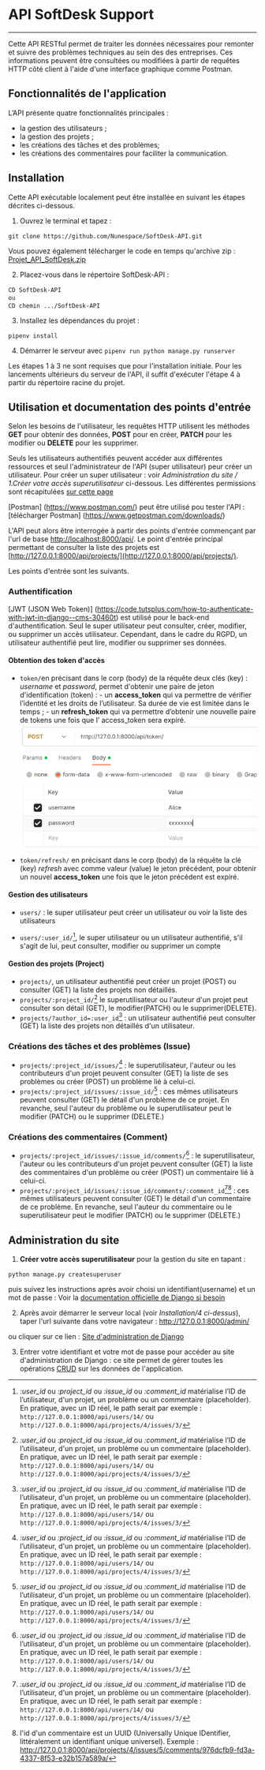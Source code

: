 # API SoftDesk Support

***
Cette API RESTful permet de traiter les données nécessaires pour remonter et suivre des problèmes techniques au sein des des entreprises.
Ces informations peuvent être consultées ou modifiées à partir de requêtes HTTP côté client à l'aide d'une interface graphique comme Postman.

## Fonctionnalités de l'application

L’API présente quatre fonctionnalités principales :

- la gestion des utilisateurs ;
- la gestion des projets ;
- les créations des tâches et des problèmes;
- les créations des commentaires pour faciliter la communication.

## Installation

Cette API exécutable localement peut être installée en suivant les étapes décrites ci-dessous.

1. Ouvrez le terminal et tapez :

```
git clone https://github.com/Nunespace/SoftDesk-API.git
```

Vous pouvez également télécharger le code en temps qu'archive zip : [Projet_API_SoftDesk.zip](https://github.com/Nunespace/SoftDesk-API/archive/refs/heads/main.zip)

2. Placez-vous dans le répertoire SoftDesk-API :

```
CD SoftDesk-API
ou
CD chemin .../SoftDesk-API
```

3. Installez les dépendances du projet :

```
pipenv install
```

4. Démarrer le serveur avec `pipenv run python manage.py runserver`

Les étapes 1 à 3 ne sont requises que pour l'installation initiale. Pour les lancements ultérieurs du serveur de l'API, il suffit d'exécuter l'étape 4 à partir du répertoire racine du projet.

## Utilisation et documentation des points d'entrée

Selon les besoins de l'utilisateur, les requêtes HTTP utilisent les méthodes **GET** pour obtenir des données, **POST** pour en créer, **PATCH** pour les modifier ou **DELETE** pour les supprimer.

Seuls les utilisateurs authentifiés peuvent accéder aux différentes ressources et seul l'administrateur de l'API (super utilisateur) peur créer un utilisateur. Pour créer un super utilisateur : voir *Administration du site / 1.Créer votre accès superutilisateur* ci-dessous. 
Les différentes permissions sont récapitulées [sur cette page](docs/permissions.pdf)

[Postman] (https://www.postman.com/) peut être utilisé pou tester l'API : [télécharger Postman] (https://www.getpostman.com/downloads/)

L'API peut alors être interrogée à partir des points d'entrée commençant par l'url de base [http://localhost:8000/api/](http://localhost:8000/api/). Le point d'entrée principal permettant de consulter la liste des projets est [http://127.0.0.1:8000/api/projects/](http://127.0.0.1:8000/api/projects/).

Les points d'entrée sont les suivants.

### Authentification

[JWT (JSON Web Token)] (https://code.tutsplus.com/how-to-authenticate-with-jwt-in-django--cms-30460t) est utilisé pour le back-end d'authentification. 
Seul le super utilisateur peut consulter, créer, modifier, ou supprimer un accès utilisateur.
Cependant, dans le cadre du RGPD, un utilisateur authentifié peut lire, modifier ou supprimer ses données.

#### Obtention des token d'accès

- `token/`en précisant dans le corp (body) de la réquête deux clés (key) : *username* et *password*, permet d'obtenir une paire de jeton d'identification (token) : - un **access_token**  qui va permettre de vérifier l’identité et les droits de l’utilisateur. Sa durée de vie est limitée dans le temps ;
          - un **refresh_token**  qui va permettre d’obtenir une nouvelle paire de tokens une fois que l’ access_token  sera expiré.
![Alt text](image-1.png)

- `token/refresh/` en précisant dans le corp (body) de la réquête la clé (key) *refresh* avec comme valeur (value) le jeton précédent, pour obtenir un nouvel **access_token** une fois que le jeton précédent est expiré.


#### Gestion des utilisateurs

- `users/` : le super utilisateur peut créer un utilisateur ou voir la liste des utilisateurs

- `users/:user_id/`[^1], le super utilisateur ou un utilisateur authentifié, s'il s'agit de lui, peut consulter, modifier ou supprimer un compte



#### Gestion des projets (Project)

- `projects/`, un utilisateur authentifié peut créer un projet (POST) ou consulter (GET) la liste des projets non détaillés.
- `projects/:project_id/`[^1] le superutilisateur ou l'auteur d'un projet peut consulter son détail (GET), le modifier(PATCH) ou le supprimer(DELETE).
- `projects/?author_id=:user_id`[^1] : un utilisateur authentifié peut consulter (GET) la liste des projets non détaillés d'un utilisateur.

### Créations des tâches et des problèmes (Issue)

- `projects/:project_id/issues/`[^1] : le superutilisateur, l'auteur ou les contributeurs d'un projet peuvent consulter (GET) la liste de ses problèmes ou créer (POST) un problème lié à celui-ci.
- `projects/:project_id/issues/:issue_id/`[^1] : ces mêmes utilisateurs peuvent consulter (GET) le détail d'un problème de ce projet. En revanche, seul l'auteur du problème ou le superutilisateur peut le modifier (PATCH) ou le supprimer (DELETE.)

### Créations des commentaires (Comment)

- `projects/:project_id/issues/:issue_id/comments/`[^1] : le superutilisateur, l'auteur ou les contributeurs d'un projet peuvent consulter (GET) la liste des commentaires d'un problème ou créer (POST) un commentaire lié à celui-ci.
- `projects/:project_id/issues/:issue_id/comments/:comment_id`[^1][^2]  : ces mêmes utilisateurs peuvent consulter (GET) le détail d'un commentaire de ce problème. En revanche, seul l'auteur du commentaire ou le superutilisateur peut le modifier (PATCH) ou le supprimer (DELETE.)

[^1]: *:user_id*  ou *:project_id*  ou *:issue_id* ou *:comment_id* matérialise l’ID de l’utilisateur, d'un projet, un problème ou un commentaire (placeholder). En pratique, avec un ID réel, le path serait par exemple :  `http://127.0.0.1:8000/api/users/14/` ou `http://127.0.0.1:8000/api/projects/4/issues/3/`

[^2]: l'id d'un commentaire est un UUID (Universally Unique IDentifier, littéralement un identifiant unique universel).
Exemple : http://127.0.0.1:8000/api/projects/4/issues/5/comments/976dcfb9-fd3a-4337-8f53-e32b157a589a/


## Administration du site

1. **Créer votre accès superutilisateur** pour la gestion du site en tapant :

```
python manage.py createsuperuser
```

puis suivez les instructions après avoir choisi un identifiant(username) et un mot de passe : Voir la [documentation officielle de Django si besoin](https://docs.djangoproject.com/fr/4.2/topics/auth/default/)

2. Après avoir démarrer le serveur local (voir *Installation/4 ci-dessus*), taper l'url suivante dans votre navigateur : <http://127.0.0.1:8000/admin/>

ou cliquer sur ce lien : [Site d'administration de Django](http://127.0.0.1:8000/admin/)

3. Entrer votre identifiant et votre mot de passe pour accéder au site d'administration de Django : ce site permet de gérer toutes les opérations [CRUD](https://openclassrooms.com/fr/courses/7172076-debutez-avec-le-framework-django/7516605-effectuez-des-operations-crud-dans-ladministration-de-django) sur les données de l'application.
